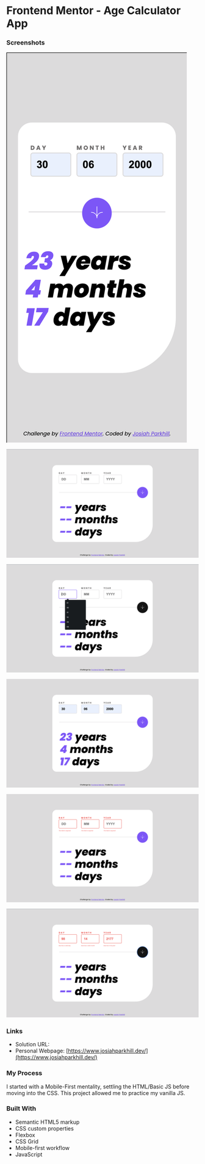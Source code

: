 # Frontend Mentor - Age Calculator App

### Screenshots

![mobile version](./assets/images/mobile-design.png)

![desktop version](./assets/images/desktop-design.png)

![active states](./assets/images/active-states.png)

![desktop completed](./assets/images/desktop-completed.png)

![desktop error empty](./assets/images/desktop-error-empty.png)

![desktop error invalid](./assets/images/desktop-error-invalid.png)

### Links

- Solution URL: []()
- Personal Webpage: [https://www.josiahparkhill.dev/](https://www.josiahparkhill.dev/)

### My Process

I started with a Mobile-First mentality, settling the HTML/Basic JS before moving into the CSS. This project allowed me to practice my vanilla JS.

### Built With

- Semantic HTML5 markup
- CSS custom properties
- Flexbox
- CSS Grid
- Mobile-first workflow
- JavaScript
